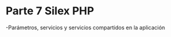 Parte 7 Silex PHP
=====================================

-Parámetros, servicios y servicios compartidos en la aplicación

